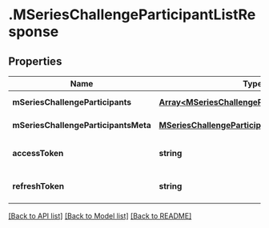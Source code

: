 # .MSeriesChallengeParticipantListResponse

## Properties

Name | Type | Description | Notes
------------ | ------------- | ------------- | -------------
**mSeriesChallengeParticipants** | [**Array&lt;MSeriesChallengeParticipantData&gt;**](MSeriesChallengeParticipantData.md) |  | [default to undefined]
**mSeriesChallengeParticipantsMeta** | [**MSeriesChallengeParticipantListResponseMeta**](MSeriesChallengeParticipantListResponseMeta.md) |  | [default to undefined]
**accessToken** | **string** |  | [optional] [default to undefined]
**refreshToken** | **string** |  | [optional] [default to undefined]


[[Back to API list]](../README.md#documentation-for-api-endpoints) [[Back to Model list]](../README.md#documentation-for-models) [[Back to README]](../README.md)
